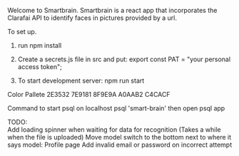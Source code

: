 Welcome to Smartbrain. 
Smartbrain is a react app that incorporates the Clarafai API to identify faces in pictures provided by a url.

To set up.

1. run npm install

2. Create a secrets.js file in src and put: 
    export const PAT = "your personal access token";

3. To start development server: npm run start



Color Pallete
2E3532
7E9181
8F9E9A
A0AAB2
C4CACF

Command to start psql on localhost
psql 'smart-brain'
then open psql app

TODO:  
Add loading spinner when waiting for data for recognition
(Takes a while when the file is uploaded)
Move model switch to the bottom next to where it says model: 
Profile page
Add invalid email or password on incorrect attempt
    